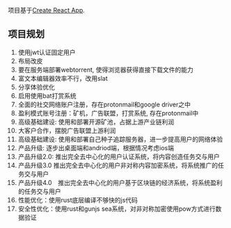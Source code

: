 项目基于[Create React App](https://github.com/facebook/create-react-app).

## 项目规划

1. 使用jwt认证固定用户
2. 布局改皮
3. 要在服务端部署webtorrent, 使得浏览器获得直接下载文件的能力
4. 富文本编辑器效率不行，改用slat
5. 分享体验优化
6. 启用使用bat打赏系统
7. 全面的社交网络账户注册，存在protonmail和google driver之中
8. 盈利模式账号注册：矿机，广告联盟，打赏系统, 存在protonmail中
9. 高级基础建设: 使用和部署开源矿池，占据上游产业链利润
10. 大客户合作，摆脱广告联盟上游利润
11. 高级基础建设: 使用和部署自己种子追踪服务器，进一步提高用户的网络体验
12. 产品升级: 逐步出桌面端和andriod端，根据情况考虑ios端
13. 产品升级2.0: 推出完全去中心化的用户认证系统，将内容创造任务交与用户
14. 产品升级3.0 推出完全去中心化的用户非对称内容加密系统，将系统推广的任务交与用户
15. 产品升级4.0　推出完全去中心化的用户基于区块链的经济系统，将系统盈利的任务交与用户
16. 性能优化：使用rust底层编译不够快的js代码
17. 安全性优化：使用rust和gunjs sea系统，对非对称加密使用pow方式进行数据验证
